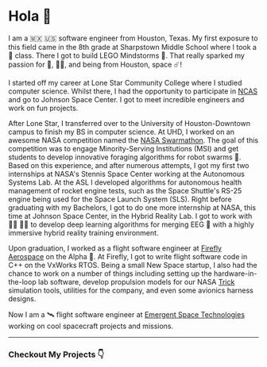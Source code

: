 # Hola 👋

I am a 🇲🇽 🇺🇸 software engineer from Houston, Texas. My first exposure to this field came in the 8th grade at Sharpstown Middle School where I took a 🤖 class. There I got to build LEGO Mindstorms 🤖. That really sparked my passion for 🤖, 👨‍💻, and being from Houston, space ☄️!

I started off my career at Lone Star Community College where I studied computer science. Whilst there, I had the opportunity to participate in [NCAS](https://nasaostem.okstate.edu/legacy/alumni.html) and go to Johnson Space Center. I got to meet incredible engineers and work on fun projects.

After Lone Star, I transferred over to the University of Houston-Downtown campus to finish my BS in computer science. At UHD, I worked on an awesome NASA competition named the [NASA Swarmathon](http://nasaswarmathon.com). The goal of this competition was to engage Minority-Serving Institutions (MSI) and get students to develop innovative foraging algorithms for robot swarms 🐜. Based on this experience, and after numerous attempts, I got my first two internships at NASA's Stennis Space Center working at the Autonomous Systems Lab. At the ASL I developed algorithms for autonomous health management of rocket engine tests, such as the Space Shuttle's RS-25 engine being used for the Space Launch System (SLS). Right before graduating with my Bachelors, I got to do one more internship at NASA, this time at Johnson Space Center, in the Hybrid Reality Lab. I got to work with 👩‍🚀 👨‍🚀  to develop deep learning algorithms for merging EEG 🧠 with a highly immersive hybrid reality training environment.

Upon graduation, I worked as a flight software engineer at [Firefly Aerospace](https://firefly.com) on the Alpha 🚀. At Firefly, I got to write flight software code in C++ on the VxWorks RTOS. Being a small New Space startup, I also had the chance to work on a number of things including setting up the hardware-in-the-loop lab software, develop propulsion models for our NASA [Trick](https://github.com/nasa/trick) simulation tools, utilities for the company, and even some avionics harness designs.

Now I am a 🛰 flight software engineer at [Emergent Space Technologies](https://www.emergentspace.com/) working on cool spacecraft projects and missions.

___

### Checkout My Projects 👇

